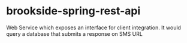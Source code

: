 # brookside-spring-rest-api
Web Service which exposes an interface for client integration. It would query a database that submits a response on SMS URL
